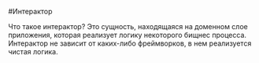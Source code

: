#Интерактор

Что такое интерактор? Это сущность, находящаяся на доменном слое приложения, которая реализует
логику некоторого бищнес процесса. Интерактор не зависит от каких-либо фреймворков, в нем реализуется
чистая логика.